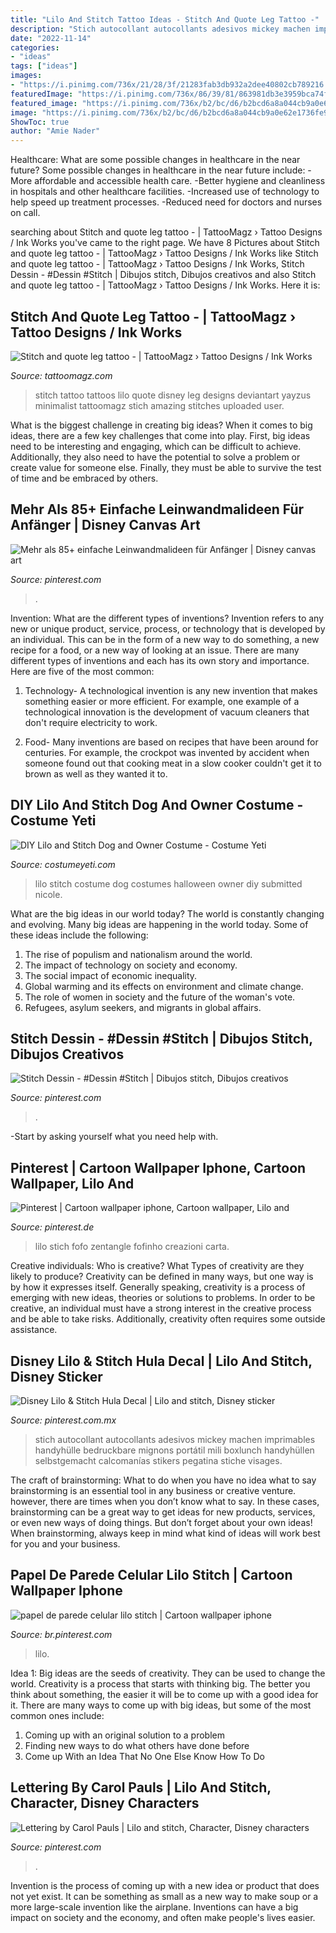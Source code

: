 ```yaml
---
title: "Lilo And Stitch Tattoo Ideas - Stitch And Quote Leg Tattoo -"
description: "Stich autocollant autocollants adesivos mickey machen imprimables handyhülle bedruckbare mignons portátil mili boxlunch handyhüllen selbstgemacht calcomanías stikers pegatina stiche visages"
date: "2022-11-14"
categories:
- "ideas"
tags: ["ideas"]
images:
- "https://i.pinimg.com/736x/21/28/3f/21283fab3db932a2dee40802cb789216.jpg"
featuredImage: "https://i.pinimg.com/736x/86/39/81/863981db3e3959bca74fb511e57582dd.jpg"
featured_image: "https://i.pinimg.com/736x/b2/bc/d6/b2bcd6a8a044cb9a0e62e1736fe9b388.jpg"
image: "https://i.pinimg.com/736x/b2/bc/d6/b2bcd6a8a044cb9a0e62e1736fe9b388.jpg"
ShowToc: true
author: "Amie Nader"
---
```



Healthcare: What are some possible changes in healthcare in the near future?
Some possible changes in healthcare in the near future include: 
-More affordable and accessible health care. 
-Better hygiene and cleanliness in hospitals and other healthcare facilities. 
-Increased use of technology to help speed up treatment processes. 
-Reduced need for doctors and nurses on call.

	

		
searching about Stitch and quote leg tattoo - | TattooMagz › Tattoo Designs / Ink Works you've came to the right page. We have 8 Pictures about Stitch and quote leg tattoo - | TattooMagz › Tattoo Designs / Ink Works like Stitch and quote leg tattoo - | TattooMagz › Tattoo Designs / Ink Works, Stitch Dessin - #Dessin #Stitch | Dibujos stitch, Dibujos creativos and also Stitch and quote leg tattoo - | TattooMagz › Tattoo Designs / Ink Works. Here it is:
		
    
## Stitch And Quote Leg Tattoo - | TattooMagz › Tattoo Designs / Ink Works

<img loading=lazy src="https://tattoomagz.com/wp-content/uploads/Stitch-and-quote-leg-tattoo.jpg" onerror="this.onerror=null;this.src='https://tse2.mm.bing.net/th?id=OIP.RNpUxIFb-CqYneJiR9WZMAHaLH&amp;pid=15.1';" alt="Stitch and quote leg tattoo - | TattooMagz › Tattoo Designs / Ink Works">

_Source: tattoomagz.com_

>stitch tattoo tattoos lilo quote disney leg designs deviantart yayzus minimalist tattoomagz stich amazing stitches uploaded user. 

	

What is the biggest challenge in creating big ideas?
When it comes to big ideas, there are a few key challenges that come into play. First, big ideas need to be interesting and engaging, which can be difficult to achieve. Additionally, they also need to have the potential to solve a problem or create value for someone else. Finally, they must be able to survive the test of time and be embraced by others.

    
## Mehr Als 85+ Einfache Leinwandmalideen Für Anfänger | Disney Canvas Art

<img loading=lazy src="https://i.pinimg.com/736x/09/b2/2f/09b22fb3ccad64bbfac17b073d77ed19.jpg" onerror="this.onerror=null;this.src='https://tse2.mm.bing.net/th?id=OIP.NmW17OVkLB4_eC16hL3-6AHaLH&amp;pid=15.1';" alt="Mehr als 85+ einfache Leinwandmalideen für Anfänger | Disney canvas art">

_Source: pinterest.com_

>. 

	

Invention: What are the different types of inventions?
Invention refers to any new or unique product, service, process, or technology that is developed by an individual. This can be in the form of a new way to do something, a new recipe for a food, or a new way of looking at an issue. There are many different types of inventions and each has its own story and importance. Here are five of the most common:
1. Technology- A technological invention is any new invention that makes something easier or more efficient. For example, one example of a technological innovation is the development of vacuum cleaners that don't require electricity to work.

2. Food- Many inventions are based on recipes that have been around for centuries. For example, the crockpot was invented by accident when someone found out that cooking meat in a slow cooker couldn't get it to brown as well as they wanted it to.

    
## DIY Lilo And Stitch Dog And Owner Costume - Costume Yeti

<img loading=lazy src="https://costumeyeti.com/wp-content/uploads/2019/09/Lilo-amp-Stitch-Costume-1.JPG" onerror="this.onerror=null;this.src='https://tse4.mm.bing.net/th?id=OIP.CegxTY29pc328t5ACasiHgHaKX&amp;pid=15.1';" alt="DIY Lilo and Stitch Dog and Owner Costume - Costume Yeti">

_Source: costumeyeti.com_

>lilo stitch costume dog costumes halloween owner diy submitted nicole. 

	

What are the big ideas in our world today?
The world is constantly changing and evolving. Many big ideas are happening in the world today. Some of these ideas include the following:
1. The rise of populism and nationalism around the world.
2. The impact of technology on society and economy.
3. The social impact of economic inequality. 
4. Global warming and its effects on environment and climate change. 
5. The role of women in society and the future of the woman's vote. 
6. Refugees, asylum seekers, and migrants in global affairs. 

    
## Stitch Dessin - #Dessin #Stitch | Dibujos Stitch, Dibujos Creativos

<img loading=lazy src="https://i.pinimg.com/736x/86/39/81/863981db3e3959bca74fb511e57582dd.jpg" onerror="this.onerror=null;this.src='https://tse1.mm.bing.net/th?id=OIP.cJ3w7F_BXvcaXX5nHH2wJgHaGh&amp;pid=15.1';" alt="Stitch Dessin - #Dessin #Stitch | Dibujos stitch, Dibujos creativos">

_Source: pinterest.com_

>. 

	

-Start by asking yourself what you need help with.

    
## Pinterest | Cartoon Wallpaper Iphone, Cartoon Wallpaper, Lilo And

<img loading=lazy src="https://i.pinimg.com/736x/9a/3a/b8/9a3ab81b5491a18e9599ee967c6e3ea2.jpg" onerror="this.onerror=null;this.src='https://tse2.mm.bing.net/th?id=OIP.dskw3DhG8DW2a4VfbUnKUwHaNO&amp;pid=15.1';" alt="Pinterest | Cartoon wallpaper iphone, Cartoon wallpaper, Lilo and">

_Source: pinterest.de_

>lilo stich fofo zentangle fofinho creazioni carta. 

	

Creative individuals: Who is creative? What Types of creativity are they likely to produce?
Creativity can be defined in many ways, but one way is by how it expresses itself. Generally speaking, creativity is a process of emerging with new ideas, theories or solutions to problems. In order to be creative, an individual must have a strong interest in the creative process and be able to take risks. Additionally, creativity often requires some outside assistance.

    
## Disney Lilo &amp; Stitch Hula Decal | Lilo And Stitch, Disney Sticker

<img loading=lazy src="https://i.pinimg.com/736x/21/28/3f/21283fab3db932a2dee40802cb789216.jpg" onerror="this.onerror=null;this.src='https://tse1.mm.bing.net/th?id=OIP._P9KeDWhZIOocpihzFLIJAHaJ_&amp;pid=15.1';" alt="Disney Lilo &amp; Stitch Hula Decal | Lilo and stitch, Disney sticker">

_Source: pinterest.com.mx_

>stich autocollant autocollants adesivos mickey machen imprimables handyhülle bedruckbare mignons portátil mili boxlunch handyhüllen selbstgemacht calcomanías stikers pegatina stiche visages. 

	

The craft of brainstorming: What to do when you have no idea what to say
brainstorming is an essential tool in any business or creative venture. however, there are times when you don’t know what to say. In these cases, brainstorming can be a great way to get ideas for new products, services, or even new ways of doing things. But don’t forget about your own ideas! When brainstorming, always keep in mind what kind of ideas will work best for you and your business.

    
## Papel De Parede Celular Lilo Stitch | Cartoon Wallpaper Iphone

<img loading=lazy src="https://i.pinimg.com/736x/7c/d1/8e/7cd18e9564b3ee934d0f205f653195c8.jpg" onerror="this.onerror=null;this.src='https://tse3.mm.bing.net/th?id=OIP.opach9UHg_V50qbP7mixIgAAAA&amp;pid=15.1';" alt="papel de parede celular lilo stitch | Cartoon wallpaper iphone">

_Source: br.pinterest.com_

>lilo. 

	

Idea 1: Big ideas are the seeds of creativity. They can be used to change the world.
Creativity is a process that starts with thinking big. The better you think about something, the easier it will be to come up with a good idea for it. There are many ways to come up with big ideas, but some of the most common ones include:
1. Coming up with an original solution to a problem
2. Finding new ways to do what others have done before
3. Come up With an Idea That No One Else Know How To Do

    
## Lettering By Carol Pauls | Lilo And Stitch, Character, Disney Characters

<img loading=lazy src="https://i.pinimg.com/736x/b2/bc/d6/b2bcd6a8a044cb9a0e62e1736fe9b388.jpg" onerror="this.onerror=null;this.src='https://tse1.mm.bing.net/th?id=OIP.u_5ctWPGdCsWU5eXpug_7AHaJ3&amp;pid=15.1';" alt="Lettering by Carol Pauls | Lilo and stitch, Character, Disney characters">

_Source: pinterest.com_

>. 

	

Invention is the process of coming up with a new idea or product that does not yet exist. It can be something as small as a new way to make soup or a more large-scale invention like the airplane. Inventions can have a big impact on society and the economy, and often make people's lives easier.


